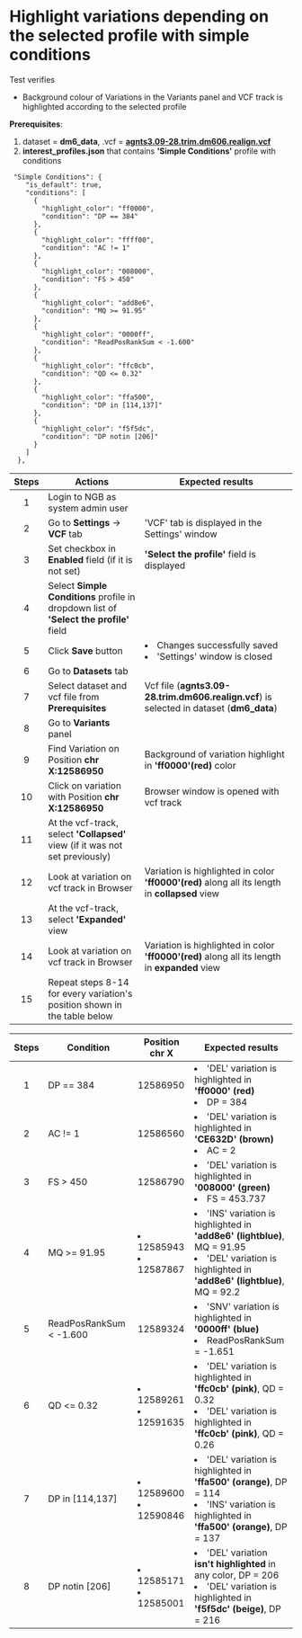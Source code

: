 # Highlight variations depending on the selected profile with simple conditions

Test verifies
 - Background colour of Variations in the Variants panel and VCF track is highlighted according to the selected profile

**Prerequisites**:

1. dataset = **dm6_data**, .vcf = **[agnts3.09-28.trim.dm606.realign.vcf](https://ngb-oss-builds.s3.amazonaws.com/public/data/demo/ngb_demo_data/agnts3.09-28.trim.dm606.realign.vcf.gz)**
2. **interest_profiles.json** that contains **'Simple Conditions'** profile with conditions
```
 "Simple Conditions": {
    "is_default": true,
    "conditions": [
      {
        "highlight_color": "ff0000",
        "condition": "DP == 384"
      },
      {
        "highlight_color": "ffff00",
        "condition": "AC != 1"
      },
      {
        "highlight_color": "008000",
        "condition": "FS > 450"
      },
      {
        "highlight_color": "add8e6",
        "condition": "MQ >= 91.95"
      },
      {
        "highlight_color": "0000ff",
        "condition": "ReadPosRankSum < -1.600"
      },
      {
        "highlight_color": "ffc0cb",
        "condition": "QD <= 0.32"
      },
      {
        "highlight_color": "ffa500",
        "condition": "DP in [114,137]"
      },
      {
        "highlight_color": "f5f5dc",
        "condition": "DP notin [206]"
      }
    ]
  },

```

| Steps | Actions | Expected results |
| :---: | --- | --- |
| 1 | Login to NGB as system admin user | |
| 2 | Go to  **Settings** -> **VCF** tab | 'VCF' tab is displayed in the Settings' window |
| 3 | Set checkbox in **Enabled** field (if it is not set) | **'Select the profile'** field is displayed |
| 4 | Select **Simple Conditions** profile in dropdown list of **'Select the profile'** field | |
| 5 | Click **Save** button | <li> Changes successfully saved <li> 'Settings' window is closed | 
| 6 | Go to **Datasets** tab | |
| 7 | Select dataset and vcf file from **Prerequisites** | Vcf file (**agnts3.09-28.trim.dm606.realign.vcf**) is selected in dataset (**dm6_data**) |
| 8 | Go to **Variants** panel | |
| 9 | Find Variation on Position **chr X:12586950**| Background of variation highlight in **'ff0000'(red)** color |
| 10 | Click on variation with Position **chr X:12586950** | Browser window is opened with vcf track |
| 11 | At the vcf-track, select **'Collapsed'** view (if it was not set previously)| |
| 12 | Look at variation on vcf track in Browser | Variation is highlighted in color  **'ff0000'(red)** along all its length in **collapsed** view |
| 13 | At the vcf-track, select **'Expanded'** view | |
| 14 | Look at variation on vcf track in Browser| Variation is highlighted in color  **'ff0000'(red)** along all its length in **expanded** view |
| 15 | Repeat steps 8-14 for every variation's position shown in the table below |   | 
 

| Steps | Condition | Position chr X| Expected results |
| :---: | --- | --- | --- | 
| 1 | DP == 384 | 12586950| <li> 'DEL' variation is highlighted in **'ff0000' (red)**  <li> DP = 384 | 
| 2 | AC != 1 | 12586560 | <li> 'DEL' variation is highlighted in **'CE632D' (brown)**  <li> AC = 2 |
| 3 | FS > 450 | 12586790 | <li> 'DEL' variation is highlighted in **'008000' (green)** <li> FS = 453.737|
| 4 | MQ >= 91.95 | <li>12585943 <li>12587867 | <li> 'INS' variation is highlighted in **'add8e6' (lightblue)**, MQ = 91.95 <li> 'DEL' variation is highlighted in **'add8e6' (lightblue)**, MQ = 92.2
| 5 | ReadPosRankSum < -1.600| 12589324 | <li> 'SNV' variation is highlighted in **'0000ff' (blue)** <li> ReadPosRankSum = -1.651|
| 6 | QD <= 0.32| <li> 12589261 <li>12591635 | <li> 'DEL' variation is highlighted in **'ffc0cb' (pink)**, QD = 0.32 <li>'DEL' variation is highlighted in **'ffc0cb' (pink)**, QD = 0.26|
| 7 | DP  in [114,137] | <li>12589600 <li>12590846 | <li>'DEL' variation is highlighted in **'ffa500' (orange)**, DP = 114 <li>'INS' variation is highlighted in **'ffa500' (orange)**, DP = 137|
| 8 | DP notin [206] | <li>12585171  <li>12585001| <li> 'DEL' variation **isn't highlighted** in any color,  DP = 206  <li> 'DEL' variation is highlighted in **'f5f5dc' (beige)**,  DP = 216|